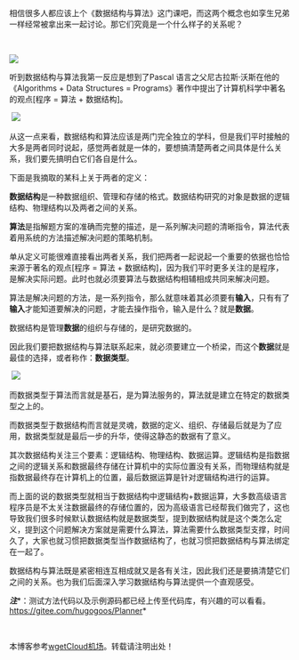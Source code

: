 
相信很多人都应该上个《数据结构与算法》这门课吧，而这两个概念也如孪生兄弟一样经常被拿出来一起讨论。那它们究竟是一个什么样子的关系呢？


 


![](https://img2024.cnblogs.com/blog/386841/202409/386841-20240922191943082-57781380.png)


听到数据结构与算法我第一反应是想到了Pascal 语言之父尼古拉斯·沃斯在他的《Algorithms \+ Data Structures \= Programs》著作中提出了计算机科学中著名的观点\[程序 \= 算法 \+ 数据结构]。


 ![](https://img2024.cnblogs.com/blog/386841/202409/386841-20240922191951146-474358859.jpg)


从这一点来看，数据结构和算法应该是两门完全独立的学科，但是我们平时接触的大多是两者同时说起，感觉两者就是一体的，要想搞清楚两者之间具体是什么关系，我们要先搞明白它们各自是什么。


下面是我摘取的某科上关于两者的定义：


**数据结构**是一种数据组织、管理和存储的格式。数据结构研究的对象是数据的逻辑结构、物理结构以及两者之间的关系。


**算法**是指解题方案的准确而完整的描述，是一系列解决问题的清晰指令，算法代表着用系统的方法描述解决问题的策略机制。


单从定义可能很难直接看出两者关系，我们把两者一起说起一个重要的依据也恰恰来源于著名的观点\[程序 \= 算法 \+ 数据结构]，因为我们平时更多关注的是程序，是解决实际问题。此时也就必须要算法与数据结构相辅相成共同来解决问题。


算法是解决问题的方法，是一系列指令，那么就意味着其必须要有**输入**，只有有了**输入**才能知道要解决的问题，才能去操作指令，输入是什么？就是**数据**。


数据结构是管理**数据**的组织与存储的，是研究数据的。


因此我们要把数据结构与算法联系起来，就必须要建立一个桥梁，而这个**数据**就是最佳的选择，或者称作：**数据类型**。


 ![](https://img2024.cnblogs.com/blog/386841/202409/386841-20240922192002934-976016276.jpg)


而数据类型于算法而言就是基石，是为算法服务的，算法就是建立在特定的数据类型之上的。


而数据类型于数据结构而言就是灵魂，数据的定义、组织、存储最后就是为了应用，数据类型就是最后一步的升华，使得这静态的数据有了意义。


其次数据结构关注三个要素：逻辑结构、物理结构、数据运算。逻辑结构是指数据之间的逻辑关系和数据最终存储在计算机中的实际位置没有关系，而物理结构就是指数据最终存在计算机上的位置，最后数据运算是针对逻辑结构进行的运算。


而上面的说的数据类型就相当于数据结构中逻辑结构\+数据运算，大多数高级语言程序员是不太关注数据最终的存储位置的，因为高级语言已经帮我们做完了，这也导致我们很多时候默认数据结构就是数据类型，提到数据结构就是这个类怎么定义，提到这个问题解决方案就是需要什么算法，算法需要什么数据类型支撑，时间久了，大家也就习惯把数据类型当作数据结构了，也就习惯把数据结构与算法绑定在一起了。


数据结构与算法既是紧密相连互相成就又是各有关注，因此我们还是要搞清楚它们之间的关系。也为我们后面深入学习数据结构与算法提供一个直观感受。


***注****：测试方法代码以及示例源码都已经上传至代码库，有兴趣的可以看看。https://gitee.com/hugogoos/Planner*


 


 本博客参考[wgetCloud机场](https://tabijibiyori.org)。转载请注明出处！
